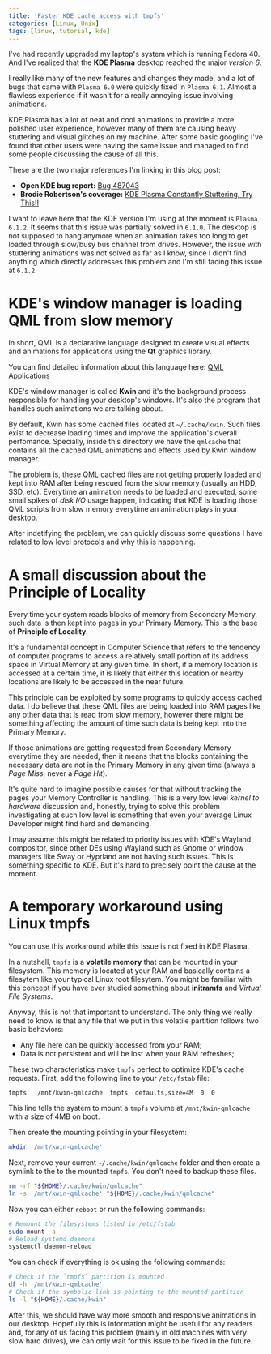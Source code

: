 ```yaml
---
title: 'Faster KDE cache access with tmpfs'
categories: [Linux, Unix]
tags: [linux, tutorial, kde]
---
```


I've had recently upgraded my laptop's system which is running Fedora 40. And I've
realized that the **KDE Plasma** desktop reached the major *version 6*.

I really like many of the new features and changes they made, and a lot of bugs
that came with `Plasma 6.0` were quickly fixed in `Plasma 6.1`. Almost a flawless
experience if it wasn't for a really annoying issue involving animations.

KDE Plasma has a lot of neat and cool animations to provide a more polished user
experience, however many of them are causing heavy stuttering and visual glitches
on my machine. After some basic googling I've found that other users were having
the same issue and managed to find some people discussing the cause of all this.

These are the two major references I'm linking in this blog post:

- **Open KDE bug report:** [Bug 487043](https://bugs.kde.org/show_bug.cgi?id=487043)
- **Brodie Robertson's coverage:** [KDE Plasma Constantly Stuttering, Try This!!](https://www.youtube.com/watch?v=sCoioLCT5_o)

I want to leave here that the KDE version I'm using at the moment is `Plasma 6.1.2`. It seems
that this issue was partially solved in `6.1.0`. The desktop is not supposed to hang anymore when
an animation takes too long to get loaded through slow/busy bus channel from drives. However,
the issue with stuttering animations was not solved as far as I know, since I didn't find anything
which directly addresses this problem and I'm still facing this issue at `6.1.2`.

# KDE's window manager is loading QML from slow memory

In short, QML is a declarative language designed to create visual effects and
animations for applications using the **Qt** graphics library.

You can find detailed information about this language here: [QML Applications](https://doc.qt.io/qt-6/qmlapplications.html)

KDE's window manager is called **Kwin** and it's the background process responsible
for handling your desktop's windows. It's also the program that handles such
animations we are talking about.

By default, Kwin has some cached files located at `~/.cache/kwin`. Such files exist to
decrease loading times and improve the application's overall perfomance. Specially,
inside this directory we have the `qmlcache` that contains all the cached QML animations
and effects used by Kwin window manager.

The problem is, these QML cached files are not getting properly loaded and kept into RAM
after being rescued from the slow memory (usually an HDD, SSD, etc). Everytime an
animation needs to be loaded and executed, some small spikes of *disk I/O* usage happen,
indicating that KDE is loading those QML scripts from slow memory everytime an animation
plays in your desktop.

After indetifying the problem, we can quickly discuss some questions I have related
to low level protocols and why this is happening.

# A small discussion about the Principle of Locality

Every time your system reads blocks of memory from Secondary Memory, such data is
then kept into pages in your Primary Memory. This is the base of **Principle of Locality**.

It's a fundamental concept in Computer Science that refers to the tendency of computer
programs to access a relatively small portion of its address space in Virtual Memory
at any given time. In short, if a memory location is accessed at a certain time,
it is likely that either this location or nearby locations are likely to be accessed
in the near future.

This principle can be exploited by some programs to quickly access cached data. I do
believe that these QML files are being loaded into RAM pages like any other data that
is read from slow memory, however there might be something affecting the amount of time
such data is being kept into the Primary Memory.

If those animations are getting requested from Secondary Memory everytime they are
needed, then it means that the blocks containing the necessary data are not in the
Primary Memory in any given time (always a *Page Miss*, never a *Page Hit*).

It's quite hard to imagine possible causes for that without tracking the pages your
Memory Controller is handling. This is a very low level *kernel to hardware* discussion
and, honestly, trying to solve this problem investigating at such low level is something
that even your average Linux Developer might find hard and demanding.

I may assume this might be related to priority issues with KDE's Wayland compositor,
since other DEs using Wayland such as Gnome or window managers like Sway or Hyprland
are not having such issues. This is something specific to KDE. But it's hard to precisely
point the cause at the moment.

# A temporary workaround using Linux tmpfs

You can use this workaround while this issue is not fixed in KDE Plasma.

In a nutshell, `tmpfs` is a **volatile memory** that can be mounted in your filesystem.
This memory is located at your RAM and basically contains a filesytem like your
typical Linux root filesytem. You might be familiar with this concept if you have ever
studied something about **initramfs** and *Virtual File Systems*.

Anyway, this is not that important to understand. The only thing we really need to know
is that any file that we put in this volatile partition follows two basic behaviors:

- Any file here can be quickly accessed from your RAM;
- Data is not persistent and will be lost when your RAM refreshes;

These two characteristics make `tmpfs` perfect to optimize KDE's cache requests. First,
add the following line to your `/etc/fstab` file:

```text
tmpfs   /mnt/kwin-qmlcache  tmpfs  defaults,size=4M  0  0
```

This line tells the system to mount a `tmpfs` volume at `/mnt/kwin-qmlcache` with a
size of 4MB on boot.

Then create the mounting pointing in your filesystem:

```bash
mkdir '/mnt/kwin-qmlcache'
```

Next, remove your current `~/.cache/kwin/qmlcache` folder and then create a symlink
to the to the mounted `tmpfs`. You don't need to backup these files.

```bash
rm -rf "${HOME}/.cache/kwin/qmlcache"
ln -s '/mnt/kwin-qmlcache' "${HOME}/.cache/kwin/qmlcache"
```

Now you can either `reboot` or run the following commands:

```bash
# Remount the filesystems listed in /etc/fstab
sudo mount -a
# Reload systemd daemons
systemctl daemon-reload
```

You can check if everything is ok using the following commands:

```bash
# Check if the `tmpfs` partition is mounted
df -h '/mnt/kwin-qmlcache'
# Check if the symbolic link is pointing to the mounted partition
ls -l "${HOME}/.cache/kwin"
```

After this, we should have way more smooth and responsive animations in our
desktop. Hopefully this is information might be useful for any readers and,
for any of us facing this problem (mainly in old machines with very slow
hard drives), we can only wait for this issue to be fixed in the future.
